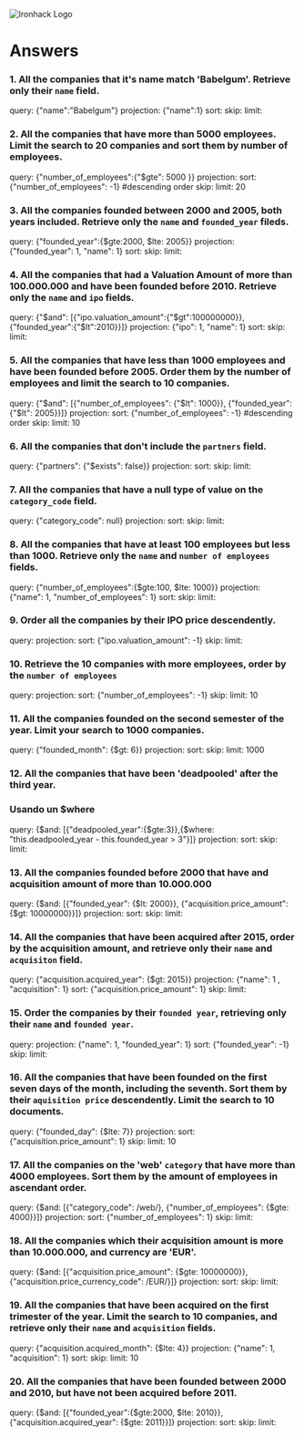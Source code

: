 ![Ironhack Logo](https://i.imgur.com/1QgrNNw.png)

# Answers

### 1. All the companies that it's name match 'Babelgum'. Retrieve only their `name` field.

<!-- Your Code Goes Here -->


query: {"name":"Babelgum"}
projection: {"name":1}
sort: 
skip: 
limit: 



### 2. All the companies that have more than 5000 employees. Limit the search to 20 companies and sort them by **number of employees**.

<!-- Your Code Goes Here -->


query: {"number_of_employees":{"$gte": 5000 }}
projection: 
sort: {"number_of_employees": -1} #descending order
skip: 
limit: 20


### 3. All the companies founded between 2000 and 2005, both years included. Retrieve only the `name` and `founded_year` fileds.

<!-- Your Code Goes Here -->

query: {"founded_year":{$gte:2000, $lte: 2005}}
projection: {"founded_year": 1, "name": 1}
sort: 
skip: 
limit: 


### 4. All the companies that had a Valuation Amount of more than 100.000.000 and have been founded before 2010. Retrieve only the `name` and `ipo` fields.

<!-- Your Code Goes Here -->

query: {"$and": [{"ipo.valuation_amount":{"$gt":100000000}}, {"founded_year":{"$lt":2010}}]}
projection: {"ipo": 1, "name": 1}
sort: 
skip: 
limit: 

### 5. All the companies that have less than 1000 employees and have been founded before 2005. Order them by the number of employees and limit the search to 10 companies.

<!-- Your Code Goes Here -->

query: {"$and": [{"number_of_employees": {"$lt": 1000}}, {"founded_year": {"$lt": 2005}}]}
projection: 
sort: {"number_of_employees": -1} #descending order
skip: 
limit: 10

### 6. All the companies that don't include the `partners` field.

<!-- Your Code Goes Here -->

query: {"partners": {"$exists": false}}
projection: 
sort: 
skip: 
limit: 

### 7. All the companies that have a null type of value on the `category_code` field.

<!-- Your Code Goes Here -->

query: {"category_code": null}
projection: 
sort: 
skip: 
limit: 

### 8. All the companies that have at least 100 employees but less than 1000. Retrieve only the `name` and `number of employees` fields.

<!-- Your Code Goes Here -->

query: {"number_of_employees":{$gte:100, $lte: 1000}}
projection: {"name": 1, "number_of_employees": 1}
sort: 
skip: 
limit: 

### 9. Order all the companies by their IPO price descendently.

<!-- Your Code Goes Here -->

query: 
projection: 
sort: {"ipo.valuation_amount": -1}
skip: 
limit: 

### 10. Retrieve the 10 companies with more employees, order by the `number of employees`

<!-- Your Code Goes Here -->

query: 
projection: 
sort: {"number_of_employees": -1}
skip: 
limit: 10

### 11. All the companies founded on the second semester of the year. Limit your search to 1000 companies.

<!-- Your Code Goes Here -->

query: {"founded_month": {$gt: 6}}
projection: 
sort: 
skip: 
limit: 1000

### 12. All the companies that have been 'deadpooled' after the third year.

<!-- Your Code Goes Here -->

### Usando un $where

query: {$and: [{"deadpooled_year":{$gte:3}},{$where: "this.deadpooled_year - this.founded_year > 3"}]}
projection: 
sort: 
skip: 
limit: 

### 13. All the companies founded before 2000 that have and acquisition amount of more than 10.000.000

<!-- Your Code Goes Here -->

query: {$and: [{"founded_year": {$lt: 2000}}, {"acquisition.price_amount": {$gt: 10000000}}]}
projection: 
sort: 
skip: 
limit: 

### 14. All the companies that have been acquired after 2015, order by the acquisition amount, and retrieve only their `name` and `acquisiton` field.

<!-- Your Code Goes Here -->

query: {"acquisition.acquired_year": {$gt: 2015}}
projection:  {"name": 1 , "acquisition": 1}
sort: {"acquisition.price_amount": 1}
skip: 
limit: 

### 15. Order the companies by their `founded year`, retrieving only their `name` and `founded year`.

<!-- Your Code Goes Here -->

query: 
projection: {"name": 1, "founded_year": 1}
sort: {"founded_year": -1}
skip: 
limit: 

### 16. All the companies that have been founded on the first seven days of the month, including the seventh. Sort them by their `aquisition price` descendently. Limit the search to 10 documents.

<!-- Your Code Goes Here -->

query: {"founded_day": {$lte: 7}}
projection: 
sort: {"acquisition.price_amount": 1}
skip: 
limit: 10

### 17. All the companies on the 'web' `category` that have more than 4000 employees. Sort them by the amount of employees in ascendant order.

<!-- Your Code Goes Here -->

query: {$and: [{"category_code": /web/}, {"number_of_employees": {$gte: 4000}}]}
projection: 
sort: {"number_of_employees": 1}
skip: 
limit: 

### 18. All the companies which their acquisition amount is more than 10.000.000, and currency are 'EUR'.

<!-- Your Code Goes Here -->

query: {$and: [{"acquisition.price_amount": {$gte: 10000000}}, {"acquisition.price_currency_code": /EUR/}]}
projection: 
sort: 
skip: 
limit: 

### 19. All the companies that have been acquired on the first trimester of the year. Limit the search to 10 companies, and retrieve only their `name` and `acquisition` fields.

<!-- Your Code Goes Here -->

query: {"acquisition.acquired_month": {$lte: 4}}
projection: {"name": 1, "acquisition": 1}
sort: 
skip: 
limit: 10

### 20. All the companies that have been founded between 2000 and 2010, but have not been acquired before 2011.

<!-- Your Code Goes Here -->

query: {$and: [{"founded_year":{$gte:2000, $lte: 2010}}, {"acquisition.acquired_year": {$gte: 2011}}]}
projection: 
sort: 
skip: 
limit: 
